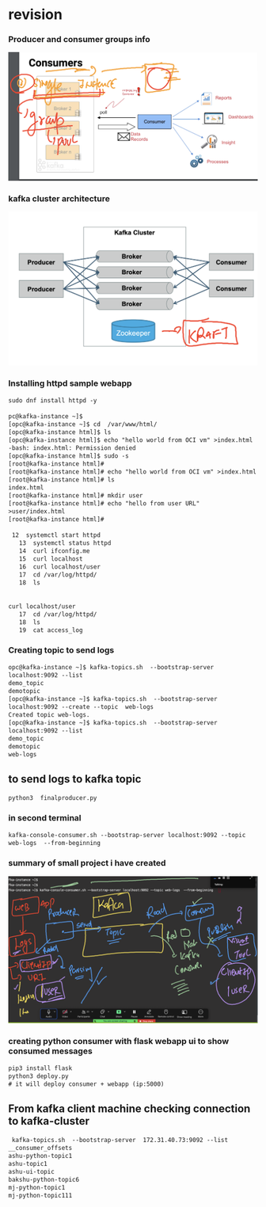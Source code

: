 # revision 

### Producer and consumer groups info 

<img src="rev1.png">


### kafka cluster architecture 

<img src="rev2.png">


### Installing httpd sample webapp 

```
sudo dnf install httpd -y 

pc@kafka-instance ~]$ 
[opc@kafka-instance ~]$ cd  /var/www/html/
[opc@kafka-instance html]$ ls
[opc@kafka-instance html]$ echo "hello world from OCI vm" >index.html 
-bash: index.html: Permission denied
[opc@kafka-instance html]$ sudo -s
[root@kafka-instance html]# 
[root@kafka-instance html]# echo "hello world from OCI vm" >index.html
[root@kafka-instance html]# ls
index.html
[root@kafka-instance html]# mkdir user
[root@kafka-instance html]# echo "hello from user URL" >user/index.html
[root@kafka-instance html]# 

 12  systemctl start httpd
   13  systemctl status httpd
   14  curl ifconfig.me 
   15  curl localhost
   16  curl localhost/user
   17  cd /var/log/httpd/
   18  ls


curl localhost/user
   17  cd /var/log/httpd/
   18  ls
   19  cat access_log 
```

### Creating topic to send logs 

```
opc@kafka-instance ~]$ kafka-topics.sh  --bootstrap-server localhost:9092 --list
demo_topic
demotopic
[opc@kafka-instance ~]$ kafka-topics.sh  --bootstrap-server localhost:9092 --create --topic  web-logs
Created topic web-logs.
[opc@kafka-instance ~]$ kafka-topics.sh  --bootstrap-server localhost:9092 --list
demo_topic
demotopic
web-logs

```

## to send logs to kafka topic

```
python3  finalproducer.py

```

### in second terminal 

```
kafka-console-consumer.sh --bootstrap-server localhost:9092 --topic web-logs  --from-beginning 
```

### summary of small project i have created 

<img src="project1.png">


### creating python consumer with flask webapp ui to show consumed messages

```
pip3 install flask 
python3 deploy.py 
# it will deploy consumer + webapp (ip:5000)
```

## From kafka client machine checking connection to kafka-cluster 

```
 kafka-topics.sh  --bootstrap-server  172.31.40.73:9092 --list
__consumer_offsets
ashu-python-topic1
ashu-topic1
ashu-ui-topic
bakshu-python-topic6
mj-python-topic1
mj-python-topic111


```